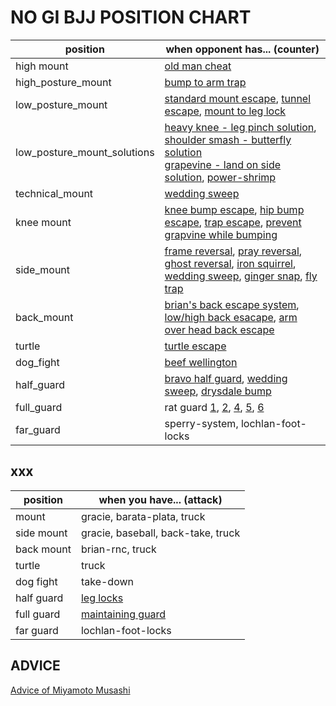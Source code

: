 # NO GI BJJ POSITION CHART

| position                    | when opponent has... (counter)                                                                                                                                                                                                                                |
| --------------------------- | ------------------------------------------------------------------------------------------------------------------------------------------------------------------------------------------------------------------------------------------------------------- |
| high mount                  | [old man cheat][mnt-leg-lift-phillip]                                                                                                                                                                                                                         |
| high_posture_mount          | [bump to arm trap][mnt-bump-to-arm-trap-knight]                                                                                                                                                                                                               |
| low_posture_mount           | [standard mount escape][mnt-standard-escape-lochlan], [tunnel escape][mnt-tunnel-firaz], [mount to leg lock][mnt-leglock-reilly]                                                                                                                              |
| low_posture_mount_solutions | [heavy knee - leg pinch solution][mnt-heavy-knee-solution-gracie], [shoulder smash - butterfly solution][mnt-shoulder-smash-solution-brian] <br/> [grapevine - land on side solution][mnt-grapevine-solution-tonin], [power-shrimp][mnt-power-shrimp-danaher] |
| technical_mount             | [wedding sweep][mnt-wedding-sweep-brian]                                                                                                                                                                                                                      |
| knee mount                  | [knee bump escape][mnt-knee-escape-renzo], [hip bump escape][mnt-knee-escape-brian], [trap escape][mnt-knee-escape-lochlan], [prevent grapvine while bumping][mnt-bump-leg-position]                                                                          |
| side_mount                  | [frame reversal][smnt-frame-firaz], [pray reversal][smnt-pray-firaz], [ghost reversal][smnt-ghost-brian], [iron squirrel][smnt-iron-squirrel-chewy], [wedding sweep][mnt-wedding-sweep-brian], [ginger snap][smnt-ginger-snap], [fly trap][smnt-fly-trap]     |
| back_mount                  | [brian's back escape system][back-escape-brian], [low/high back esacape][back-escape-fox], [arm over head back escape][back-escape-gracie]                                                                                                                    |
| turtle                      | [turtle escape][turtle-escape-lochlan]                                                                                                                                                                                                                        |
| dog_fight                   | [beef wellington][dog-beef-wellington-jason]                                                                                                                                                                                                                  |
| half_guard                  | [bravo half guard][electric-chair-bravo], [wedding sweep][mnt-wedding-sweep-brian], [drysdale bump][dog-drysdale-bump]                                                                                                                                        |
| full_guard                  | rat guard [1][grd-rat-guard-1-dryfus], [2][grd-rat2], [4][grd-rat4], [5][grd-rat5], [6][grd-rat6]                                                                                                                                                             |
| far_guard                   | sperry-system, lochlan-foot-locks                                                                                                                                                                                                                             |

<!-- high mount -->

[mnt-leg-lift-phillip]: https://tinyurl.com/y6ssyar4

<!-- high posture mount -->

[mnt-bump-to-arm-trap-knight]: https://tinyurl.com/y4njyjqc

<!-- low posture mount -->

[mnt-tunnel-firaz]: https://tinyurl.com/y2prmcb5
[mnt-standard-escape-lochlan]: https://tinyurl.com/y5gtuklf
[mnt-leglock-reilly]: https://tinyurl.com/yyk345fo

<!-- low posture mount solution -->

[mnt-heavy-knee-solution-gracie]: https://tinyurl.com/yxj7sfdm
[mnt-shoulder-smash-solution-brian]: https://tinyurl.com/y5t6krwh
[mnt-grapevine-solution-tonin]: https://tinyurl.com/yxogbul2
[mnt-power-shrimp-danaher]: https://tinyurl.com/y55hpocg
[mnt-bump-leg-position]: https://tinyurl.com/y49qekwv

<!-- technical mount -->

[mnt-wedding-sweep-brian]: https://tinyurl.com/y4wrz3pr

<!-- knee mount -->

[mnt-knee-escape-brian]: https://tinyurl.com/y6kdcbse
[mnt-knee-escape-lochlan]: https://tinyurl.com/y2toomy2
[mnt-knee-escape-renzo]: https://tinyurl.com/y2jtuq4q

<!-- side mount -->

[smnt-pray-firaz]: https://tinyurl.com/y3n7wdfb
[smnt-frame-firaz]: https://tinyurl.com/y52p742r
[smnt-ghost-brian]: https://tinyurl.com/yy2h2vjx
[smnt-iron-squirrel-chewy]: https://tinyurl.com/y4hq22ky
[smnt-ginger-snap]: https://tinyurl.com/y4gjf4ht
[smnt-fly-trap]: https://tinyurl.com/y3akhg42

<!-- back mount -->

[back-escape-brian]: https://tinyurl.com/y2sm6wnn
[back-escape-gracie]: https://tinyurl.com/yy7dvgy3
[back-escape-fox]: https://tinyurl.com/yyq7jode

<!-- turtle -->

[turtle-escape-lochlan]: https://tinyurl.com/y5ywx88z

<!-- dog fight -->

[dog-beef-wellington-jason]: https://tinyurl.com/y5hve65q

<!-- half guard -->

[dog-drysdale-bump]: https://tinyurl.com/y29tgapd
[electric-chair-bravo]: https://tinyurl.com/yync2ux4

<!-- full guard -->

[grd-rat-guard-1-dryfus]: https://tinyurl.com/yyn5p3d2
[grd-rat2]: https://tinyurl.com/y2bwunu8
[grd-rat4]: https://tinyurl.com/yyy2hdbr
[grd-rat5]: https://tinyurl.com/y6azh4hw
[grd-rat6]: https://tinyurl.com/y4w6vvu2

<!-- far guard -->

## xxx

| position   | when you have... (attack)                  |
| ---------- | ------------------------------------------ |
| mount      | gracie, barata-plata, truck                |
| side mount | gracie, baseball, back-take, truck         |
| back mount | brian-rnc, truck                           |
| turtle     | truck                                      |
| dog fight  | take-down                                  |
| half guard | [leg locks][hgrd-leg-locks-chewy]          |
| full guard | [maintaining guard][grd-maintaining-chewy] |
| far guard  | lochlan-foot-locks                         |

<!-- half guard -->

[hgrd-leg-locks-chewy]: https://tinyurl.com/yy4nxxtf

<!-- full guard -->

[grd-maintaining-chewy]: https://tinyurl.com/y5nkr5m2

## ADVICE

[Advice of Miyamoto Musashi](https://tinyurl.com/yxfee5z6)
